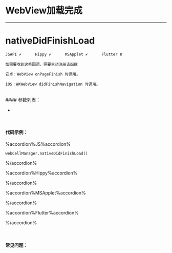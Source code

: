 # WebView加载完成
---
# nativeDidFinishLoad

```
JSAPI ✔      Hippy ✔      MSApplet ✔      Flutter ✘

如需要收到这些回调，需要主动注册该函数

安卓：WebView onPageFinish 时调用。

iOS：WKWebView didFinishNavigation 时调用。

```
<br>
#### 参数列表：

-

<br>

#### 代码示例：


%accordion%JS%accordion%

```
webCellManager.nativeDidFinishLoad()

```

%/accordion%

%accordion%Hippy%accordion%

%/accordion%

%accordion%MSApplet%accordion%

%/accordion%

%accordion%Flutter%accordion%

%/accordion%

<br>

#### 常见问题：


